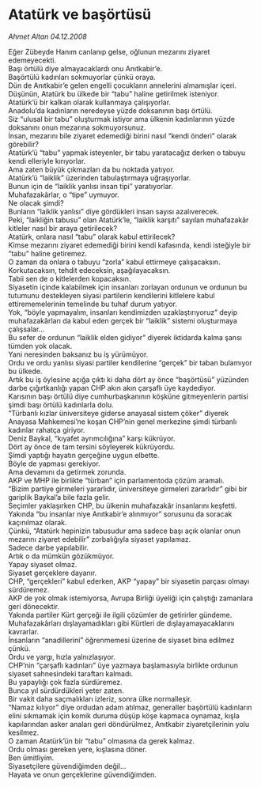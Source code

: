 # Atatürk ve başörtüsü

*Ahmet Altan 04.12.2008*

<div class="taraf_structure_2col_1zq">
<div class="margen_n">



 <p>Eğer Zübeyde Hanım canlanıp gelse, oğlunun mezarını ziyaret edemeyecekti. <br/>Başı örtülü diye almayacaklardı onu Anıtkabir’e. <br/>Başörtülü kadınları sokmuyorlar çünkü oraya. <br/>Dün de Anıtkabir’e gelen engelli çocukların annelerini almamışlar içeri. <br/>Düşünün, Atatürk bu ülkede bir “tabu” haline getirilmek isteniyor. <br/>Atatürk’ü bir kalkan olarak kullanmaya çalışıyorlar. <br/>Anadolu’da kadınların neredeyse yüzde doksanının başı örtülü. <br/>Siz “ulusal bir tabu” oluşturmak istiyor ama ülkenin kadınlarının yüzde doksanını onun mezarına sokmuyorsunuz. <br/>İnsan, mezarını bile ziyaret edemediği birini nasıl “kendi önderi” olarak görebilir? <br/>Atatürk’ü “tabu” yapmak isteyenler, bir tabu yaratacağız derken o tabuyu kendi elleriyle kırıyorlar. <br/>Ama zaten büyük çıkmazları da bu noktada yatıyor. <br/>Atatürk’ü “laiklik” üzerinden tabulaştırmaya uğraşıyorlar. <br/>Bunun için de “laiklik yanlısı insan tipi” yaratıyorlar. <br/>Muhafazakârlar, o “tipe” uymuyor. <br/>Ne olacak şimdi? <br/>Bunların “laiklik yanlısı” diye gördükleri insan sayısı azalıverecek. <br/>Peki, “laikliğin tabusu” olan Atatürk’le, “laiklik karşıtı” sayılan muhafazakâr kitleler nasıl bir araya getirilecek? <br/>Atatürk, onlara nasıl “tabu” olarak kabul ettirilecek? <br/>Kimse mezarını ziyaret edemediği birini kendi kafasında, kendi isteğiyle bir “tabu” haline getiremez. <br/>O zaman da onlara o tabuyu “zorla” kabul ettirmeye çalışacaksın. <br/>Korkutacaksın, tehdit edeceksin, aşağılayacaksın. <br/>Tabii sen de o kitlelerden kopacaksın. <br/>Siyasetin içinde kalabilmek için insanları zorlayan ordunun ve ordunun bu tutumunu destekleyen siyasi partilerin kendilerini kitlelere kabul ettirememelerinin temelinde bu tuhaf durum yatıyor. <br/>Yok, “böyle yapmayalım, insanları kendimizden uzaklaştırıyoruz” deyip muhafazakârları da kabul eden gerçek bir “laiklik” sistemi oluşturmaya çalışsalar... <br/>Bu sefer de ordunun “laiklik elden gidiyor” diyerek iktidarda kalma şansı tümden yok olacak. <br/>Yani neresinden baksanız bu iş yürümüyor. <br/>Ordu ve ordu yanlısı siyasi partiler kendilerine “gerçek” bir taban bulamıyor bu ülkede. <br/>Artık bu iş öylesine açığa çıktı ki daha dört ay önce “başörtüsü” yüzünden darbe çığırtkanlığı yapan CHP akın akın çarşaflı üye kaydediyor. <br/>Karısının başı örtülü diye cumhurbaşkanının köşküne gitmeyenlerin partisi şimdi başı örtülü kadınlarla dolu. <br/>“Türbanlı kızlar üniversiteye giderse anayasal sistem çöker” diyerek Anayasa Mahkemesi’ne koşan CHP’nin genel merkezine şimdi türbanlı kadınlar rahatça giriyor. <br/>Deniz Baykal, “kıyafet ayrımcılığına” karşı kükrüyor. <br/>Dört ay önce de tam tersini söyleyerek kükrüyordu. <br/>Şimdi yaptığı hayatın gerçeğine uygun elbette. <br/>Böyle de yapması gerekiyor. <br/>Ama devamını da getirmek zorunda. <br/>AKP ve MHP ile birlikte “türban” için parlamentoda çözüm aramalı. <br/>“Bizim partiye girmeleri yararlıdır, üniversiteye girmeleri zararlıdır” gibi bir gariplik Baykal’a bile fazla gelir. <br/>Seçimler yaklaşırken CHP, bu ülkenin muhafazakâr insanlarını keşfetti. <br/>Yakında “bu insanlar niye Anıtkabir’e alınmıyor” sorusunu da soracak kaçınılmaz olarak. <br/>Çünkü, “Atatürk hepinizin tabusudur ama sadece başı açık olanlar onun mezarını ziyaret edebilir” zorbalığıyla siyaset yapılamaz. <br/>Sadece darbe yapılabilir. <br/>Artık o da mümkün gözükmüyor. <br/>Yapay siyaset olmaz. <br/>Siyaset gerçeklere dayanır. <br/>CHP, “gerçekleri” kabul ederken, AKP “yapay” bir siyasetin parçası olmayı sürdüremez. <br/>AKP de yok olmak istemiyorsa, Avrupa Birliği üyeliği için çalıştığı zamanlara geri dönecektir. <br/>Yakında partiler Kürt gerçeği ile ilgili çözümler de getirirler gündeme. <br/>Muhafazakârları dışlayamadıkları gibi Kürtleri de dışlayamayacaklarını kavrarlar. <br/>İnsanların “anadillerini” öğrenmemesi üzerine de siyaset bina edilmez çünkü. <br/>Ordu ve yargı, hızla yalnızlaşıyor. <br/>CHP’nin “çarşaflı kadınları” üye yazmaya başlamasıyla birlikte ordunun siyaset sahnesindeki taraftarı kalmadı. <br/>Bu yapaylığı çok fazla sürdüremez. <br/>Bunca yıl sürdürdükleri yeter zaten. <br/>Bir vakit daha saçmalıkları izleriz, sonra ülke normalleşir. <br/>“Namaz kılıyor” diye ordudan adam atılmaz, generaller başörtülü kadınların elini sıkmamak için komik duruma düşüp köşe kapmaca oynamaz, kışla kapılarından asker anaları geri döndürülmez, Anıtkabir ziyaretçilerinin yolu kesilmez. <br/>O zaman Atatürk’ün bir “tabu” olmasına da gerek kalmaz. <br/>Ordu olması gereken yere, kışlasına döner. <br/>Ben ümitliyim. <br/>Siyasetçilere güvendiğimden değil... <br/>Hayata ve onun gerçeklerine güvendiğimden. </p>

<br/>


<div id="taraf_not">
</div>

</div>


</div>
